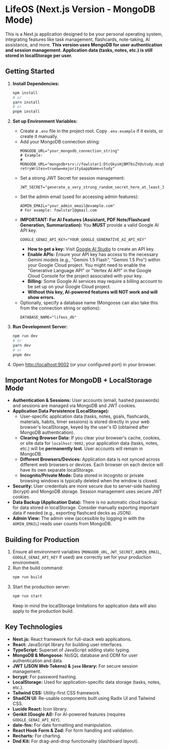# LifeOS (Next.js Version - MongoDB Mode)

This is a Next.js application designed to be your personal operating system, integrating features like task management, flashcards, note-taking, AI assistance, and more.
**This version uses MongoDB for user authentication and session management. Application data (tasks, notes, etc.) is still stored in localStorage per user.**

## Getting Started

1.  **Install Dependencies:**
    ```bash
    npm install
    # or
    yarn install
    # or
    pnpm install
    ```

2.  **Set up Environment Variables:**
    *   Create a `.env` file in the project root. Copy `.env.example` if it exists, or create it manually.
    *   Add your MongoDB connection string:
        ```env
        MONGODB_URL="your_mongodb_connection_string"
        # Example:
        # MONGODB_URL="mongodb+srv://fowlstar1:DtcGkysHjBM7bsZY@study.mcq95hq.mongodb.net/?retryWrites=true&w=majority&appName=study"
        ```
    *   Set a strong JWT Secret for session management:
        ```env
        JWT_SECRET="generate_a_very_strong_random_secret_here_at_least_32_characters"
        ```
    *   Set the admin email (used for accessing admin features):
        ```env
        ADMIN_EMAIL="your_admin_email@example.com"
        # For example: fowlstar1@gmail.com
        ```
    *   **IMPORTANT: For AI Features (Assistant, PDF Note/Flashcard Generation, Summarization):**
        You **MUST** provide a valid Google AI API key.
        ```env
        GOOGLE_GENAI_API_KEY="YOUR_GOOGLE_GENERATIVE_AI_API_KEY"
        ```
        *   **How to get a key:** Visit [Google AI Studio](https://aistudio.google.com/app/apikey) to create an API key.
        *   **Enable APIs:** Ensure your API key has access to the necessary Gemini models (e.g., "Gemini 1.5 Flash", "Gemini 1.5 Pro") within your Google Cloud project. You might need to enable the "Generative Language API" or "Vertex AI API" in the Google Cloud Console for the project associated with your key.
        *   **Billing:** Some Google AI services may require a billing account to be set up on your Google Cloud project.
        *   **Without this key, AI-powered features will NOT work and will show errors.**
    *   Optionally, specify a database name (Mongoose can also take this from the connection string or options):
        ```env
        DATABASE_NAME="lifeos_db"
        ```

3.  **Run Development Server:**
    ```bash
    npm run dev
    # or
    yarn dev
    # or
    pnpm dev
    ```

4.  Open [http://localhost:9002](http://localhost:9002) (or your configured port) in your browser.

## Important Notes for MongoDB + LocalStorage Mode

*   **Authentication & Sessions:** User accounts (email, hashed passwords) and sessions are managed via MongoDB and JWT cookies.
*   **Application Data Persistence (LocalStorage):**
    *   User-specific application data (tasks, notes, goals, flashcards, materials, habits, timer sessions) is stored directly in your web browser's localStorage, keyed by the user's ID (obtained after MongoDB authentication).
    *   **Clearing Browser Data:** If you clear your browser's cache, cookies, or site data for `localhost:9002`, your application data (tasks, notes, etc.) will be **permanently lost**. User accounts will remain in MongoDB.
    *   **Different Browsers/Devices:** Application data is not synced across different web browsers or devices. Each browser on each device will have its own separate localStorage.
    *   **Incognito/Private Mode:** Data stored in incognito or private browsing windows is typically deleted when the window is closed.
*   **Security:** User credentials are more secure due to server-side hashing (bcrypt) and MongoDB storage. Session management uses secure JWT cookies.
*   **Data Backup (Application Data):** There is no automatic cloud backup for data stored in localStorage. Consider manually exporting important data if needed (e.g., exporting flashcard decks as JSON).
*   **Admin View:** The admin view (accessible by logging in with the `ADMIN_EMAIL`) reads user counts from MongoDB.

## Building for Production

1.  Ensure all environment variables (`MONGODB_URL`, `JWT_SECRET`, `ADMIN_EMAIL`, `GOOGLE_GENAI_API_KEY` if used) are correctly set for your production environment.
2.  Run the build command:
    ```bash
    npm run build
    ```
3.  Start the production server:
    ```bash
    npm run start
    ```
    Keep in mind the localStorage limitations for application data will also apply to the production build.

## Key Technologies

*   **Next.js:** React framework for full-stack web applications.
*   **React:** JavaScript library for building user interfaces.
*   **TypeScript:** Superset of JavaScript adding static typing.
*   **MongoDB & Mongoose:** NoSQL database and ODM for user authentication and data.
*   **JWT (JSON Web Tokens) & `jose` library:** For secure session management.
*   **bcrypt:** For password hashing.
*   **LocalStorage:** Used for application-specific data storage (tasks, notes, etc.).
*   **Tailwind CSS:** Utility-first CSS framework.
*   **ShadCN UI:** Re-usable components built using Radix UI and Tailwind CSS.
*   **Lucide React:** Icon library.
*   **Genkit (Google AI):** For AI-powered features (requires `GOOGLE_GENAI_API_KEY`).
*   **date-fns:** For date formatting and manipulation.
*   **React Hook Form & Zod:** For form handling and validation.
*   **Recharts:** For charting.
*   **Dnd Kit:** For drag-and-drop functionality (dashboard layout).
```